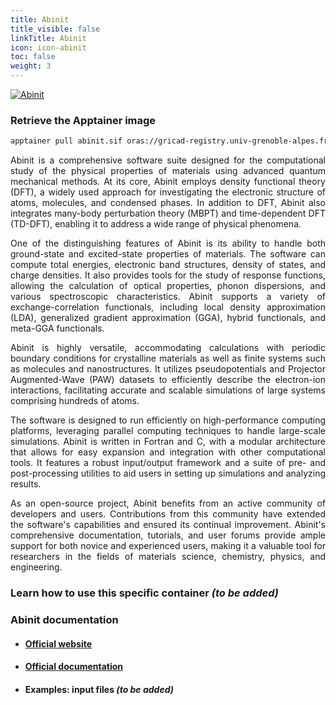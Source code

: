 ```yaml
---
title: Abinit
title_visible: false
linkTitle: Abinit
icon: icon-abinit
toc: false
weight: 3
---
```


<a href="https://www.abinit.org/" target="_blank">
    <img alt="Abinit" class="codes-pages-top-logo logo-abinit">
</a>

### Retrieve the Apptainer image

```bash
apptainer pull abinit.sif oras://gricad-registry.univ-grenoble-alpes.fr/diamond/apptainer/apptainer-singularity-projects/abinit.sif:latest
```

<div align="justify">

Abinit is a comprehensive software suite designed for the computational study of the physical properties of materials using advanced quantum mechanical methods. At its core, Abinit employs density functional theory (DFT), a widely used approach for investigating the electronic structure of atoms, molecules, and condensed phases. In addition to DFT, Abinit also integrates many-body perturbation theory (MBPT) and time-dependent DFT (TD-DFT), enabling it to address a wide range of physical phenomena.

One of the distinguishing features of Abinit is its ability to handle both ground-state and excited-state properties of materials. The software can compute total energies, electronic band structures, density of states, and charge densities. It also provides tools for the study of response functions, allowing the calculation of optical properties, phonon dispersions, and various spectroscopic characteristics. Abinit supports a variety of exchange-correlation functionals, including local density approximation (LDA), generalized gradient approximation (GGA), hybrid functionals, and meta-GGA functionals.

Abinit is highly versatile, accommodating calculations with periodic boundary conditions for crystalline materials as well as finite systems such as molecules and nanostructures. It utilizes pseudopotentials and Projector Augmented-Wave (PAW) datasets to efficiently describe the electron-ion interactions, facilitating accurate and scalable simulations of large systems comprising hundreds of atoms.

The software is designed to run efficiently on high-performance computing platforms, leveraging parallel computing techniques to handle large-scale simulations. Abinit is written in Fortran and C, with a modular architecture that allows for easy expansion and integration with other computational tools. It features a robust input/output framework and a suite of pre- and post-processing utilities to aid users in setting up simulations and analyzing results.

As an open-source project, Abinit benefits from an active community of developers and users. Contributions from this community have extended the software's capabilities and ensured its continual improvement. Abinit's comprehensive documentation, tutorials, and user forums provide ample support for both novice and experienced users, making it a valuable tool for researchers in the fields of materials science, chemistry, physics, and engineering.

</div>

### Learn how to use this specific container _(to be added)_

### Abinit documentation

- #### <a href="https://www.abinit.org/" target="_blank">Official website</a>

- #### <a href="https://docs.abinit.org/" target="_blank">Official documentation</a>

- #### Examples: input files _(to be added)_
